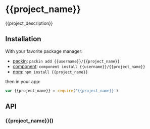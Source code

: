
# {{project_name}}

  {{project_description}}

## Installation

With your favorite package manager:

- [packin](//github.com/jkroso/packin): `packin add {{username}}/{{project_name}}`
- [component](//github.com/component/component#installing-packages): `component install {{username}}/{{project_name}}`
- [npm](//npmjs.org/doc/cli/npm-install.html): `npm install {{project_name}}`

then in your app:

```js
var {{project_name}} = require('{{project_name}}')
```

## API

### {{project_name}}()
